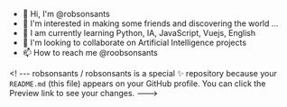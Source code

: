 - 👋 Hi, I'm @robsonsants
- 👀 I'm interested in making some friends and discovering the world ...
- 🌱 I am currently learning Python, IA, JavaScript, Vuejs, English 
- 💞️ I'm looking to collaborate on Artificial Intelligence projects
- 📫 How to reach me
@roobsonsants


<! ---
robsonsants / robsonsants is a special ✨ repository because your `README.md` (this file) appears on your GitHub profile.
You can click the Preview link to see your changes.
--->
